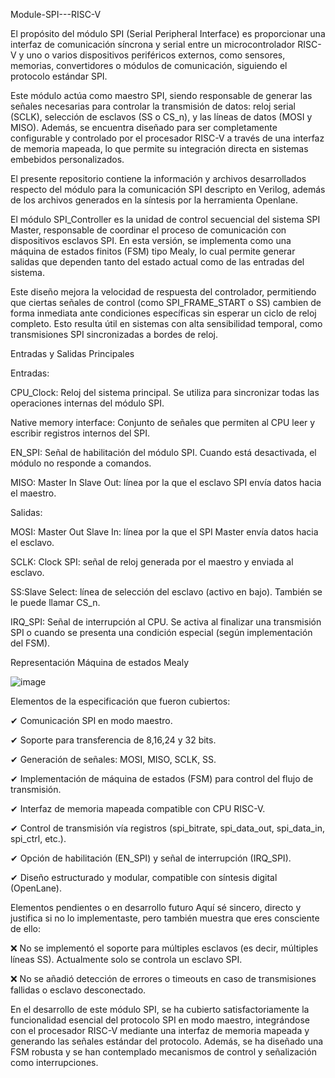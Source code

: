 Module-SPI---RISC-V

El propósito del módulo SPI (Serial Peripheral Interface) es proporcionar una interfaz de comunicación síncrona y serial entre un microcontrolador RISC-V y uno o varios dispositivos periféricos externos, como sensores, memorias, convertidores o módulos de comunicación, siguiendo el protocolo estándar SPI.

Este módulo actúa como maestro SPI, siendo responsable de generar las señales necesarias para controlar la transmisión de datos: reloj serial (SCLK), selección de esclavos (SS o CS_n), y las líneas de datos (MOSI y MISO). Además, se encuentra diseñado para ser completamente configurable y controlado por el procesador RISC-V a través de una interfaz de memoria mapeada, lo que permite su integración directa en sistemas embebidos personalizados.

El presente repositorio contiene la información y archivos desarrollados respecto del módulo para la comunicación SPI descripto en Verilog, además de los archivos generados en la síntesis por la herramienta Openlane.

El módulo SPI_Controller es la unidad de control secuencial del sistema SPI Master, responsable de coordinar el proceso de comunicación con dispositivos esclavos SPI. En esta versión, se implementa como una máquina de estados finitos (FSM) tipo Mealy, lo cual permite generar salidas que dependen tanto del estado actual como de las entradas del sistema.

Este diseño mejora la velocidad de respuesta del controlador, permitiendo que ciertas señales de control (como SPI_FRAME_START o SS) cambien de forma inmediata ante condiciones específicas sin esperar un ciclo de reloj completo. Esto resulta útil en sistemas con alta sensibilidad temporal, como transmisiones SPI sincronizadas a bordes de reloj.

Entradas y Salidas Principales

Entradas:

CPU_Clock: Reloj del sistema principal. Se utiliza para sincronizar todas las operaciones internas del módulo SPI.

Native memory interface: Conjunto de señales que permiten al CPU leer y escribir registros internos del SPI.

EN_SPI: Señal de habilitación del módulo SPI. Cuando está desactivada, el módulo no responde a comandos.

MISO: Master In Slave Out: línea por la que el esclavo SPI envía datos hacia el maestro.

Salidas:

MOSI: Master Out Slave In: línea por la que el SPI Master envía datos hacia el esclavo.

SCLK: Clock SPI: señal de reloj generada por el maestro y enviada al esclavo.

SS:Slave Select: línea de selección del esclavo (activo en bajo). También se le puede llamar CS_n.

IRQ_SPI: Señal de interrupción al CPU. Se activa al finalizar una transmisión SPI o cuando se presenta una condición especial (según implementación del FSM).

Representación Máquina de estados Mealy

![image](https://github.com/user-attachments/assets/a8059fd4-cb07-4bc9-abd7-bc1f7306d4a3)

Elementos de la especificación que fueron cubiertos:

✔ Comunicación SPI en modo maestro.

✔ Soporte para transferencia de 8,16,24 y 32 bits.

✔ Generación de señales: MOSI, MISO, SCLK, SS.

✔ Implementación de máquina de estados (FSM) para control del flujo de transmisión.

✔ Interfaz de memoria mapeada compatible con CPU RISC-V.

✔ Control de transmisión vía registros (spi_bitrate, spi_data_out, spi_data_in, spi_ctrl, etc.).

✔ Opción de habilitación (EN_SPI) y señal de interrupción (IRQ_SPI).

✔ Diseño estructurado y modular, compatible con síntesis digital (OpenLane).

Elementos pendientes o en desarrollo futuro Aquí sé sincero, directo y justifica si no lo implementaste, pero también muestra que eres consciente de ello:

❌ No se implementó el soporte para múltiples esclavos (es decir, múltiples líneas SS). Actualmente solo se controla un esclavo SPI.

❌ No se añadió detección de errores o timeouts en caso de transmisiones fallidas o esclavo desconectado.

En el desarrollo de este módulo SPI, se ha cubierto satisfactoriamente la funcionalidad esencial del protocolo SPI en modo maestro, integrándose con el procesador RISC-V mediante una interfaz de memoria mapeada y generando las señales estándar del protocolo. Además, se ha diseñado una FSM robusta y se han contemplado mecanismos de control y señalización como interrupciones.
